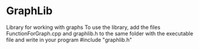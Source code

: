 # GraphLib
Library for working with graphs
To use the library, add the files FunctionForGraph.cpp and graphlib.h to the same folder with the executable file and write in your program #include "graphlib.h"
